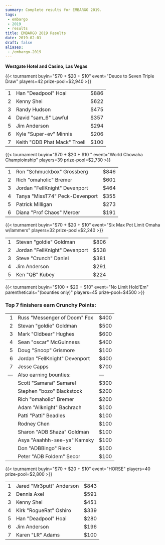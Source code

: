 ```yaml
---
summary: Complete results for EMBARGO 2019.
tags:
 - embargo
 - 2019
 - results
title: EMBARGO 2019 Results
date: 2019-02-01
draft: false
aliases:
 - /embargo-2019
---
```



**Westgate Hotel and Casino, Las Vegas**

{{< tournament
    buyin="$70 + $20 + $10"
    event="Deuce to Seven Triple Draw"
    players=42
    prize-pool=$2,940 >}}

|   |                                        |      |
|--:|----------------------------------------|------|
| 1 | Han &quot;Deadpool&quot; Hoai          | $886 |
| 2 | Kenny Shei                             | $622 |
| 3 | Randy Hudson                           | $475 |
| 4 | David &quot;sam_6&quot; Lawful         | $357 |
| 5 | Jim Anderson                           | $294 |
| 6 | Kyle &quot;Super-ev&quot; Minnis       | $206 |
| 7 | Keith &quot;ODB Phat Mack&quot; Troell | $100 |

{{< tournament
buyin="$70 + $20 + $10 "
event="World Chowaha Champioinship"
players=39
prize-pool=$2,730 >}}

|   |                                          |      |
|--:|------------------------------------------|------|
| 1 | Ron &quot;Schmuckbox&quot; Grossberg     | $846 |
| 2 | Rich &quot;omaholic&quot; Bremer         | $601 |
| 3 | Jordan &quot;FellKnight&quot; Devenport  | $464 |
| 4 | Tanya &quot;MissT74&quot; Peck-Devenport | $355 |
| 5 | Patrick Milligan                         | $273 |
| 6 | Diana &quot;Prof Chaos&quot; Mercer      | $191 |

{{< tournament
    buyin="$70 + $20 + $10"
    event="Six Max Pot Limit Omaha w/lammers"
    players=32
    prize-pool=$2,240 >}}

|   |                                         |      |
|--:|-----------------------------------------|------|
| 1 | Stevan &quot;goldie&quot; Goldman       | $806 |
| 2 | Jordan &quot;FellKnight&quot; Devenport | $538 |
| 3 | Steve &quot;Crunch&quot; Daniel         | $381 |
| 4 | Jim Anderson                            | $291 |
| 5 | Ken &quot;QB&quot; Kubey                | $224 |

{{< tournament
    buyin="$100 + $20 + $10"
    event="No Limit Hold'Em"
    parentheticals="(bounties only)"
    players=45
    prize-pool=$4500 >}}

### Top 7 finishers earn Crunchy Points:

|         |                                         |         |
|--------:|-----------------------------------------|---------|
|       1 | Russ &quot;Messenger of Doom&quot; Fox  | $400    |
|       2 | Stevan &quot;goldie&quot; Goldman       | $500    |
|       3 | Mark &quot;Oldbear&quot; Hughes         | $600    |
|       4 | Sean &quot;oscar&quot; McGuinness       | $400    |
|       5 | Doug &quot;Snoop&quot; Grismore         | $100    |
|       6 | Jordan &quot;FellKnight&quot; Devenport | $400    |
|       7 | Jesse Capps                             | $700    |
| &mdash; | Also earning bounties:                  | &mdash; |
|         | Scott &quot;Samarai&quot; Samarel       | $300    |
|         | Stephen &quot;bozo&quot; Blackstock     | $200    |
|         | Rich &quot;omaholic&quot; Bremer        | $200    |
|         | Adam &quot;Allknight&quot; Bachrach     | $100    |
|         | Patti &quot;Patti&quot; Beadles         | $100    |
|         | Rodney Chen                             | $100    |
|         | Sharon &quot;ADB Shaza&quot; Goldman    | $100    |
|         | Asya &quot;Aaahhh-see-ya&quot; Kamsky   | $100    |
|         | Don &quot;ADBBingo&quot; Rieck          | $100    |
|         | Peter &quot;ADB Foldem&quot; Secor      | $100    |

{{< tournament
    buyin="$70 + $20 + $10"
    event="HORSE"
    players=40
    prize-pool=$2,800 >}}

|   |                                    |      |
|--:|------------------------------------|------|
| 1 | Jared &quot;Mr3putt&quot; Anderson | $843 |
| 2 | Dennis Axel                        | $591 |
| 3 | Kenny Shei                         | $451 |
| 4 | Kirk &quot;RogueRat&quot; Oshiro   | $339 |
| 5 | Han &quot;Deadpool&quot; Hoai      | $280 |
| 6 | Jim Anderson                       | $196 |
| 7 | Karen &quot;LR&quot; Adams         | $100 |


